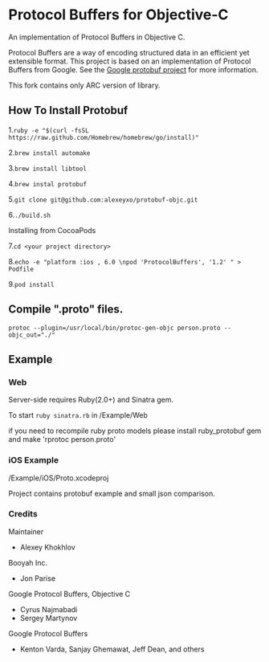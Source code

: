Protocol Buffers for Objective-C
=================

An implementation of Protocol Buffers in Objective C.

Protocol Buffers are a way of encoding structured data in an efficient yet extensible format.
This project is based on an implementation of Protocol Buffers from Google.  See the
[Google protobuf project][g-protobuf] for more information.

[g-protobuf]: https://developers.google.com/protocol-buffers/docs/overview

This fork contains only ARC version of library.

## How To Install Protobuf
1.`ruby -e "$(curl -fsSL https://raw.github.com/Homebrew/homebrew/go/install)"`

2.`brew install automake`

3.`brew install libtool`

4.`brew instal protobuf`

5.`git clone git@github.com:alexeyxo/protobuf-objc.git`

6.`./build.sh`

Installing from CocoaPods

7.`cd <your project directory>`

8.`echo -e "platform :ios , 6.0 \npod 'ProtocolBuffers', '1.2' " > Podfile`

9.`pod install`



## Compile ".proto" files.
`protoc --plugin=/usr/local/bin/protoc-gen-objc person.proto --objc_out="./"`

## Example

### Web

Server-side requires Ruby(2.0+) and Sinatra gem.

To start `ruby sinatra.rb` in /Example/Web

if you need to recompile ruby proto models please install ruby_protobuf gem and make 'rprotoc person.proto'

### iOS Example
/Example/iOS/Proto.xcodeproj

Project contains protobuf example and small json comparison.

### Credits

Maintainer
- Alexey Khokhlov

Booyah Inc.
- Jon Parise

Google Protocol Buffers, Objective C
- Cyrus Najmabadi
- Sergey Martynov

Google Protocol Buffers
- Kenton Varda, Sanjay Ghemawat, Jeff Dean, and others
